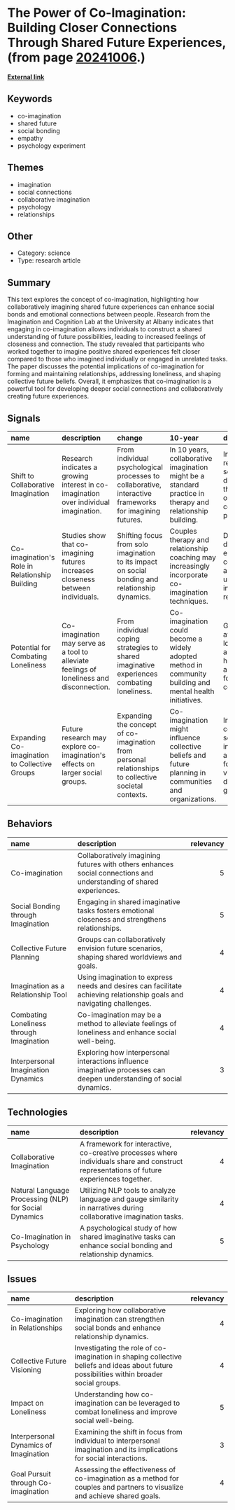 # __The Power of Co-Imagination: Building Closer Connections Through Shared Future Experiences__, (from page [20241006](https://kghosh.substack.com/p/20241006).)

__[External link](https://theconversation.com/collaboratively-imagining-the-future-can-bring-people-closer-together-in-the-present-233859)__



## Keywords

* co-imagination
* shared future
* social bonding
* empathy
* psychology experiment

## Themes

* imagination
* social connections
* collaborative imagination
* psychology
* relationships

## Other

* Category: science
* Type: research article

## Summary

This text explores the concept of co-imagination, highlighting how collaboratively imagining shared future experiences can enhance social bonds and emotional connections between people. Research from the Imagination and Cognition Lab at the University at Albany indicates that engaging in co-imagination allows individuals to construct a shared understanding of future possibilities, leading to increased feelings of closeness and connection. The study revealed that participants who worked together to imagine positive shared experiences felt closer compared to those who imagined individually or engaged in unrelated tasks. The paper discusses the potential implications of co-imagination for forming and maintaining relationships, addressing loneliness, and shaping collective future beliefs. Overall, it emphasizes that co-imagination is a powerful tool for developing deeper social connections and collaboratively creating future experiences.

## Signals

| name                                           | description                                                                               | change                                                                                                  | 10-year                                                                                                   | driving-force                                                                                    |   relevancy |
|:-----------------------------------------------|:------------------------------------------------------------------------------------------|:--------------------------------------------------------------------------------------------------------|:----------------------------------------------------------------------------------------------------------|:-------------------------------------------------------------------------------------------------|------------:|
| Shift to Collaborative Imagination             | Research indicates a growing interest in co-imagination over individual imagination.      | From individual psychological processes to collaborative, interactive frameworks for imagining futures. | In 10 years, collaborative imagination might be a standard practice in therapy and relationship building. | Increasing recognition of social dynamics and their influence on individual cognitive processes. |           4 |
| Co-imagination's Role in Relationship Building | Studies show that co-imagining futures increases closeness between individuals.           | Shifting focus from solo imagination to its impact on social bonding and relationship dynamics.         | Couples therapy and relationship coaching may increasingly incorporate co-imagination techniques.         | Desire for deeper emotional connections and understanding in personal relationships.             |           5 |
| Potential for Combating Loneliness             | Co-imagination may serve as a tool to alleviate feelings of loneliness and disconnection. | From individual coping strategies to shared imaginative experiences combating loneliness.               | Co-imagination could become a widely adopted method in community building and mental health initiatives.  | Growing awareness of loneliness as a public health issue and the need for social connection.     |           5 |
| Expanding Co-imagination to Collective Groups  | Future research may explore co-imagination's effects on larger social groups.             | Expanding the concept of co-imagination from personal relationships to collective societal contexts.    | Co-imagination might influence collective beliefs and future planning in communities and organizations.   | Increasing complexity of social interactions and the need for shared visions in diverse groups.  |           4 |

## Behaviors

| name                                     | description                                                                                                           |   relevancy |
|:-----------------------------------------|:----------------------------------------------------------------------------------------------------------------------|------------:|
| Co-imagination                           | Collaboratively imagining futures with others enhances social connections and understanding of shared experiences.    |           5 |
| Social Bonding through Imagination       | Engaging in shared imaginative tasks fosters emotional closeness and strengthens relationships.                       |           5 |
| Collective Future Planning               | Groups can collaboratively envision future scenarios, shaping shared worldviews and goals.                            |           4 |
| Imagination as a Relationship Tool       | Using imagination to express needs and desires can facilitate achieving relationship goals and navigating challenges. |           4 |
| Combating Loneliness through Imagination | Co-imagination may be a method to alleviate feelings of loneliness and enhance social well-being.                     |           4 |
| Interpersonal Imagination Dynamics       | Exploring how interpersonal interactions influence imaginative processes can deepen understanding of social dynamics. |           3 |

## Technologies

| name                                                  | description                                                                                                                              |   relevancy |
|:------------------------------------------------------|:-----------------------------------------------------------------------------------------------------------------------------------------|------------:|
| Collaborative Imagination                             | A framework for interactive, co-creative processes where individuals share and construct representations of future experiences together. |           4 |
| Natural Language Processing (NLP) for Social Dynamics | Utilizing NLP tools to analyze language and gauge similarity in narratives during collaborative imagination tasks.                       |           4 |
| Co-Imagination in Psychology                          | A psychological study of how shared imaginative tasks can enhance social bonding and relationship dynamics.                              |           5 |

## Issues

| name                                  | description                                                                                                                               |   relevancy |
|:--------------------------------------|:------------------------------------------------------------------------------------------------------------------------------------------|------------:|
| Co-imagination in Relationships       | Exploring how collaborative imagination can strengthen social bonds and enhance relationship dynamics.                                    |           4 |
| Collective Future Visioning           | Investigating the role of co-imagination in shaping collective beliefs and ideas about future possibilities within broader social groups. |           4 |
| Impact on Loneliness                  | Understanding how co-imagination can be leveraged to combat loneliness and improve social well-being.                                     |           5 |
| Interpersonal Dynamics of Imagination | Examining the shift in focus from individual to interpersonal imagination and its implications for social interactions.                   |           3 |
| Goal Pursuit through Co-imagination   | Assessing the effectiveness of co-imagination as a method for couples and partners to visualize and achieve shared goals.                 |           4 |